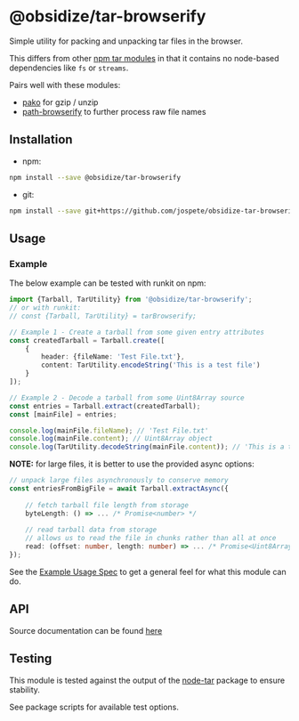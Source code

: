 # @obsidize/tar-browserify

Simple utility for packing and unpacking tar files in the browser.

This differs from other [npm tar modules](https://www.npmjs.com/search?q=tar) in that it contains no node-based dependencies like ```fs``` or ```streams```.

Pairs well with these modules:
- [pako](https://www.npmjs.com/package/pako) for gzip / unzip
- [path-browserify](https://www.npmjs.com/package/path-browserify) to further process raw file names

## Installation

- npm:

```bash
npm install --save @obsidize/tar-browserify
```

- git:

```bash
npm install --save git+https://github.com/jospete/obsidize-tar-browserify.git
```

## Usage

### Example

The below example can be tested with runkit on npm:

```typescript
import {Tarball, TarUtility} from '@obsidize/tar-browserify';
// or with runkit:
// const {Tarball, TarUtility} = tarBrowserify;

// Example 1 - Create a tarball from some given entry attributes
const createdTarball = Tarball.create([
	{
		header: {fileName: 'Test File.txt'},
		content: TarUtility.encodeString('This is a test file')
	}
]);

// Example 2 - Decode a tarball from some Uint8Array source
const entries = Tarball.extract(createdTarball);
const [mainFile] = entries;

console.log(mainFile.fileName); // 'Test File.txt'
console.log(mainFile.content); // Uint8Array object
console.log(TarUtility.decodeString(mainFile.content)); // 'This is a test file'
```

**NOTE:** for large files, it is better to use the provided async options:

```typescript
// unpack large files asynchronously to conserve memory
const entriesFromBigFile = await Tarball.extractAsync({
	
	// fetch tarball file length from storage
	byteLength: () => ... /* Promise<number> */
	
	// read tarball data from storage
	// allows us to read the file in chunks rather than all at once
	read: (offset: number, length: number) => ... /* Promise<Uint8Array> */
});
```

See the [Example Usage Spec](https://github.com/jospete/obsidize-tar-browserify/blob/master/tests/example-usage.spec.ts) to get a general feel for what this module can do.

## API

Source documentation can be found [here](https://jospete.github.io/obsidize-tar-browserify/)

## Testing

This module is tested against the output of the [node-tar](https://www.npmjs.com/package/tar) package to ensure stability.

See package scripts for available test options.
